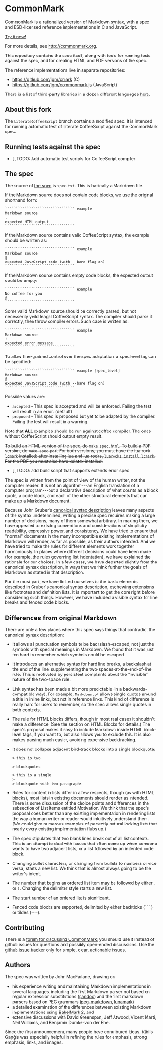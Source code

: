 CommonMark
==========

CommonMark is a rationalized version of Markdown syntax,
with a [spec][the spec] and BSD-licensed reference
implementations in C and JavaScript.

[Try it now!](http://try.commonmark.org/)

[the spec]:  http://spec.commonmark.org/

For more details, see <http://commonmark.org>.

This repository contains the spec itself, along with tools for
running tests against the spec, and for creating HTML and PDF versions
of the spec.

The reference implementations live in separate repositories:

- <https://github.com/jgm/cmark> (C)
- <https://github.com/jgm/commonmark.js> (JavaScript)

There is a list of third-party libraries
in a dozen different languages
[here](https://github.com/jgm/CommonMark/wiki/List-of-CommonMark-Implementations).

About this fork
---------------

The `LiterateCoffeeScript` branch contains a modified spec.
It is intended for running automatic test of Literate CoffeeScript against the CommonMark spec.

Running tests against the spec
------------------------------

- [ ]TODO: Add automatic test scripts for CoffeeScript compiler

The spec
--------

The source of [the spec] is `spec.txt`.  This is basically a Markdown
file.

If the Markdown source does not contain code blocks, we use the original 
shorthand form:

    ```````````````````````````````` example
    Markdown source
    .
    expected HTML output
    ````````````````````````````````

If the Markdown source contains valid CoffeeScript syntax, the example should
be written as:

    ```````````````````````````````` example
    Markdown source
    @
    expected JavaScript code (with --bare flag on)
    ````````````````````````````````

If the Markdown source contains empty code blocks, the expected output 
could be empty:

    ```````````````````````````````` example
    No coffee for you
    @
    ````````````````````````````````

Some valid Markdown source should be correctly parsed, but not necesserily 
yeild leagal CoffeeScript syntax. The compiler should parse it correctly,
then throw compiler errors. Such case is written as:

    ```````````````````````````````` example
    Markdown source
    !
    expected error message
    ````````````````````````````````

To allow fine-grained control over the spec adaptation,
a spec level tag can be specified:

    ```````````````````````````````` example [spec_level]
    Markdown source
    @
    expected JavaScript code (with --bare flag on)
    ````````````````````````````````

Possible values are:
* `accepted` - This spec is accepted and will be enforced. 
  Failing the test will result in an error. (default)
* `proposed` - This spec is proposed but yet to be adapted by the compiler.
  Failing the test will result in a warning.


Note that **ALL** examples should be run against coffee compiler. The ones 
without CoffeeScript should output empty result.

<del>To build an HTML version of the spec, do `make spec.html`.  To build a
PDF version, do `make spec.pdf`.  For both versions, you must
have the lua rock `lcmark` installed:  after installing lua and
lua rocks, `luarocks install lcmark`.  For the PDF you must also
have xelatex installed.</del>

- [ ]TODO: add build script that supports extends error spec

The spec is written from the point of view of the human writer, not
the computer reader.  It is not an algorithm---an English translation of
a computer program---but a declarative description of what counts as a block
quote, a code block, and each of the other structural elements that can
make up a Markdown document.

Because John Gruber's [canonical syntax
description](http://daringfireball.net/projects/markdown/syntax) leaves
many aspects of the syntax undetermined, writing a precise spec requires
making a large number of decisions, many of them somewhat arbitrary.
In making them, we have appealed to existing conventions and
considerations of simplicity, readability, expressive power, and
consistency.  We have tried to ensure that "normal" documents in the many
incompatible existing implementations of Markdown will render, as far as
possible, as their authors intended.  And we have tried to make the rules
for different elements work together harmoniously.  In places where
different decisions could have been made (for example, the rules
governing list indentation), we have explained the rationale for
our choices.  In a few cases, we have departed slightly from the canonical
syntax description, in ways that we think further the goals of Markdown
as stated in that description.

For the most part, we have limited ourselves to the basic elements
described in Gruber's canonical syntax description, eschewing extensions
like footnotes and definition lists.  It is important to get the core
right before considering such things. However, we have included a visible
syntax for line breaks and fenced code blocks.

Differences from original Markdown
----------------------------------

There are only a few places where this spec says things that contradict
the canonical syntax description:

-   It allows all punctuation symbols to be backslash-escaped,
    not just the symbols with special meanings in Markdown. We found
    that it was just too hard to remember which symbols could be
    escaped.

-   It introduces an alternative syntax for hard line
    breaks, a backslash at the end of the line, supplementing the
    two-spaces-at-the-end-of-line rule. This is motivated by persistent
    complaints about the “invisible” nature of the two-space rule.

-   Link syntax has been made a bit more predictable (in a
    backwards-compatible way). For example, `Markdown.pl` allows single
    quotes around a title in inline links, but not in reference links.
    This kind of difference is really hard for users to remember, so the
    spec allows single quotes in both contexts.

-   The rule for HTML blocks differs, though in most real cases it
    shouldn't make a difference. (See the section on HTML Blocks
    for details.) The spec's proposal makes it easy to include Markdown
    inside HTML block-level tags, if you want to, but also allows you to
    exclude this. It is also makes parsing much easier, avoiding
    expensive backtracking.

-   It does not collapse adjacent bird-track blocks into a single
    blockquote:

        > this is two

        > blockquotes

        > this is a single
        >
        > blockquote with two paragraphs

-   Rules for content in lists differ in a few respects, though (as with
    HTML blocks), most lists in existing documents should render as
    intended. There is some discussion of the choice points and
    differences in the subsection of List Items entitled Motivation.
    We think that the spec's proposal does better than any existing
    implementation in rendering lists the way a human writer or reader
    would intuitively understand them. (We could give numerous examples
    of perfectly natural looking lists that nearly every existing
    implementation flubs up.)

-   The spec stipulates that two blank lines break out of all list
    contexts.  This is an attempt to deal with issues that often come up
    when someone wants to have two adjacent lists, or a list followed by
    an indented code block.

-   Changing bullet characters, or changing from bullets to numbers or
    vice versa, starts a new list. We think that is almost always going
    to be the writer's intent.

-   The number that begins an ordered list item may be followed by
    either `.` or `)`. Changing the delimiter style starts a new
    list.

-   The start number of an ordered list is significant.

-   Fenced code blocks are supported, delimited by either
    backticks (```` ``` ````) or tildes (` ~~~ `).

Contributing
------------

There is a [forum for discussing
CommonMark](http://talk.commonmark.org); you should use it instead of
github issues for questions and possibly open-ended discussions.
Use the [github issue tracker](http://github.com/jgm/CommonMark/issues)
only for simple, clear, actionable issues.

Authors
-------

The spec was written by John MacFarlane, drawing on

- his experience writing and maintaining Markdown implementations in several
  languages, including the first Markdown parser not based on regular
  expression substitutions ([pandoc](http://github.com/jgm/pandoc)) and
  the first markdown parsers based on PEG grammars
  ([peg-markdown](http://github.com/jgm/peg-markdown),
  [lunamark](http://github.com/jgm/lunamark))
- a detailed examination of the differences between existing Markdown
  implementations using [BabelMark 2](http://johnmacfarlane.net/babelmark2/),
  and
- extensive discussions with David Greenspan, Jeff Atwood, Vicent
  Marti, Neil Williams, and Benjamin Dumke-von der Ehe.

Since the first announcement, many people have contributed ideas.
Kārlis Gaņģis was especially helpful in refining the rules for
emphasis, strong emphasis, links, and images.
